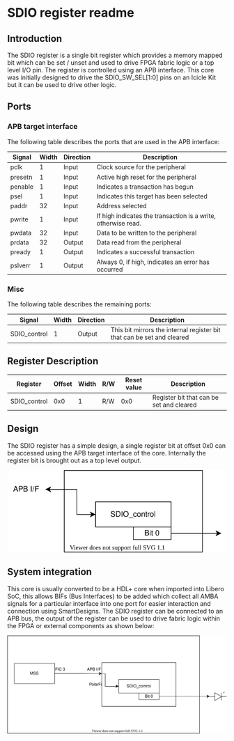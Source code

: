 # SDIO register readme

## Introduction

The SDIO register is a single bit register which provides a memory mapped bit which can be set / unset and used to drive FPGA fabric logic or a top level I/O pin. The register is controlled using an APB interface. This core was initially designed to drive the SDIO_SW_SEL[1:0] pins on an Icicle Kit but it can be used to drive other logic.

## Ports

### APB target interface

The following table describes the ports that are used in the APB interface:

| Signal  	| Width 	| Direction 	| Description                                                   	|
|---------	|-------	|-----------	|---------------------------------------------------------------	|
| pclk    	| 1     	| Input     	| Clock source for the peripheral                               	|
| presetn 	| 1     	| Input     	| Active high reset for the peripheral                          	|
| penable 	| 1     	| Input     	| Indicates a transaction has begun                             	|
| psel    	| 1     	| Input     	| Indicates this target has been selected                       	|
| paddr   	| 32    	| Input     	| Address selected                                              	|
| pwrite  	| 1     	| Input     	| If high indicates the transaction is a write, otherwise read. 	|
| pwdata  	| 32    	| Input     	| Data to be written to the peripheral                          	|
| prdata  	| 32    	| Output    	| Data read from the peripheral                                 	|
| pready  	| 1     	| Output    	| Indicates a successful transaction                            	|
| pslverr 	| 1     	| Output    	| Always 0, if high, indicates an error has occurred            	|

### Misc

The following table describes the remaining ports:

| Signal                  	| Width 	| Direction 	| Description                                                             	|
|-------------------------	|-------	|-----------	|-------------------------------------------------------------------------	|
| SDIO_control             	| 1     	| Output     	| This bit mirrors the internal register bit that can be set and cleared   	|

## Register Description

| Register 	      | Offset 	| Width 	| R/W 	| Reset value 	| Description                                                                         	|
|----------	      |--------	|-------	|-----	|-------------	|-------------------------------------------------------------------------------------	|
| SDIO_control  	| 0x0    	| 1     	| R/W  	| 0x0         	| Register bit that can be set and cleared                                             	|

## Design

The SDIO register has a simple design, a single register bit at offset 0x0 can be accessed using the APB target interface of the core. Internally the register bit is brought out as a top level output.

![SDIO register design](./SDIO_register.svg)

## System integration

This core is usually converted to be a HDL+ core when imported into Libero SoC, this allows BIFs (Bus Interfaces) to be added which collect all AMBA signals for a particular interface into one port for easier interaction and connection using SmartDesigns. The SDIO register can be connected to an APB bus, the output of the register can be used to drive fabric logic within the FPGA or external components as shown below:

![SDIO register system integration](./SDIO_register_system_integration.svg)

